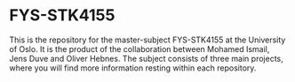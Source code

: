# FYS-STK4155
This is the repository for the master-subject FYS-STK4155 at the University of Oslo. It is the product of the collaboration between Mohamed Ismail, Jens Duve and Oliver Hebnes. The subject consists of three main projects, where you will find more information resting within each repository. 
